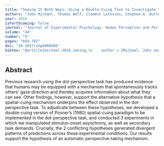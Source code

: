 ```yaml
--- 
title: "Seeing It Both Ways: Using a Double-Cuing Task to Investigate the Role of Spatial Cuing in Level-1 Visual Perspective-Taking"
authors: "John Michael, Thomas Wolf, Clément Letesson, Stephen A. Butterfill, Joshua Skewes Jakob Hohwy"
year: 2018
isForthcoming: false
journal: "Journal of Experimental Psychology: Human Perception and Performance"
volume: "44"
number: "5"
pages: "693-702"
doi: "10.1037/xhp0000486"
bibtex: "@article{michael:2018_seeing,\n    author = {Michael, John and Wolf, Thomas and Letesson, Cl\\'ement and Butterfill, Stephen and Skewes, Joshua and Hohwy, Jakob},\n    date-added = {2018-12-03 10:38:45 +0000},\n    doi = {10.1037/xhp0000486},\n    issn = {1939-1277(Electronic),0096-1523(Print)},\n    journal = {Journal of Experimental Psychology: Human Perception and Performance},\n    number = {5},\n    pages = {693-702},\n    shorttitle = {Seeing It Both Ways},\n    title = {Seeing It Both Ways: {{Using}} a Double-Cuing Task to Investigate the Role of Spatial Cuing in {{Level}}-1 Visual Perspective-Taking},\n    volume = {44},\n    year = {2018},\n    bdsk-url-1 = {https://doi.org/10.1037/xhp0000486}\n}\n\n"
---
```



## Abstract

Previous research using the dot-perspective task has produced evidence that humans may be equipped with a mechanism that spontaneously tracks others’ gaze direction and thereby acquires information about what they can see. Other findings, however, support the alternative hypothesis that a spatial-cuing mechanism underpins the effect observed in the dot-perspective task. To adjudicate between these hypotheses, we developed a double-cuing version of Posner’s (1980) spatial-cuing paradigm to be implemented in the dot-perspective task, and conducted 3 experiments in which we manipulated stimulus-onset asynchrony, as well as secondary task demands. Crucially, the 2 conflicting hypotheses generated divergent patterns of predictions across these experimental conditions. Our results support the hypothesis of an automatic perspective-taking mechanism.


